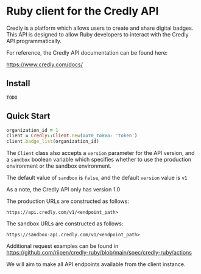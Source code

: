 # Ruby client for the Credly API
Credly is a platform which allows users to create and share digital badges.
This  API is designed to allow Ruby developers to interact with the Credly API programmatically.

For reference, the Credly API documentation can be found here:

https://www.credly.com/docs/

## Install
```
TODO
```

## Quick Start
```ruby
organization_id = 1
client = Credly::Client.new(auth_token: 'token')
client.badge_list(organization_id)
```

The `Client` class also accepts a `version` parameter for the API version,
and a `sandbox` boolean variable which specifies whether to use the production environment or the sandbox environment.

The default value of `sandbox` is `false`, and the default `version` value is `v1`

As a note, the Credly API only has version 1.0

The production URLs are constructed as follows:

`https://api.credly.com/v1/<endpoint_path>`

The sandbox URLs are constructed as follows:

`https://sandbox-api.credly.com/v1/<endpoint_path>`

Additional request examples can be found in https://github.com/riipen/credly-ruby/blob/main/spec/credly-ruby/actions

We will aim to make all API endpoints available from the client instance.
